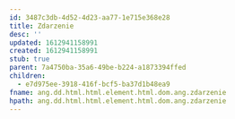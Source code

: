 ```yaml
---
id: 3487c3db-4d52-4d23-aa77-1e715e368e28
title: Zdarzenie
desc: ''
updated: 1612941158991
created: 1612941158991
stub: true
parent: 7a4750ba-35a6-49be-b224-a1873394ffed
children:
  - e7d975ee-3918-416f-bcf5-ba37d1b48ea9
fname: ang.dd.html.html.element.html.dom.ang.zdarzenie
hpath: ang.dd.html.html.element.html.dom.ang.zdarzenie
---
```



